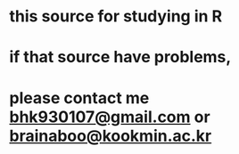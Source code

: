 # this source for studying in R
# if that source have problems, 
# please contact me bhk930107@gmail.com or brainaboo@kookmin.ac.kr

